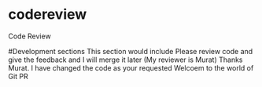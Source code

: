 # codereview
Code Review
 
#Development sections
This section would include
Please review code and give the feedback and I will merge it later (My reviewer is Murat)
Thanks Murat. I have changed the code as your requested
Welcoem to the world of Git PR
 
